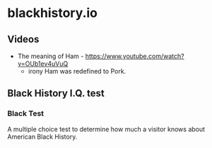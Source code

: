 # blackhistory.io

## Videos

  - The meaning of Ham - https://www.youtube.com/watch?v=OUb1ev4uVuQ
    - irony Ham was redefined to Pork.


## Black History I.Q. test


### Black Test

  A multiple choice test to determine how much a visitor knows about American Black History.
